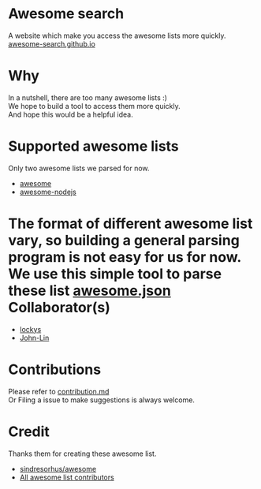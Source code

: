 Awesome search
==
A website which make you access the awesome lists more quickly.  
[awesome-search.github.io](http://awesome-search.github.io)

Why
==
In a nutshell, there are too many awesome lists :)  
We hope to build a tool to access them more quickly.  
And hope this would be a helpful idea.

Supported awesome lists
==
Only two awesome lists we parsed for now.
- [awesome](https://github.com/sindresorhus/awesome)
- [awesome-nodejs](https://github.com/sindresorhus/awesome-nodejs)

The format of different awesome list vary, so building a general parsing program is not easy for us for now.  
We use this simple tool to parse these list [awesome.json](https://github.com/lockys/awesome.json)
Collaborator(s)
==
- [lockys](https://github.com/lockys)
- [John-Lin](https://github.com/John-Lin)

Contributions
==
Please refer to [contribution.md](contribution.md)  
Or Filing a issue to make suggestions is always welcome.

Credit
==
Thanks them for creating these awesome list.
- [sindresorhus/awesome](https://github.com/sindresorhus/awesome)  
- [All awesome list contributors](https://github.com/sindresorhus/awesome/graphs/contributors)
